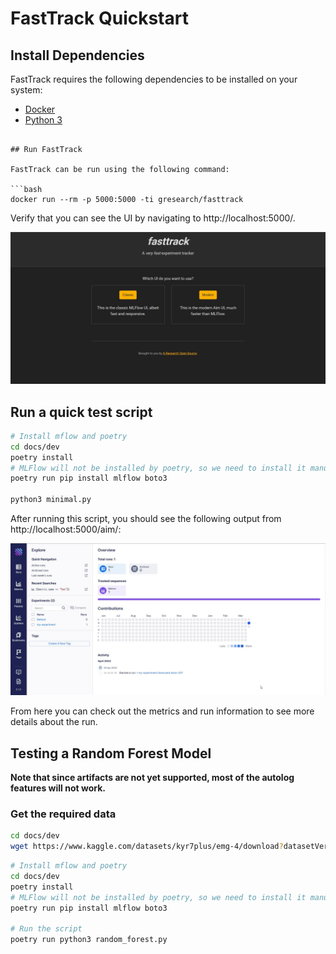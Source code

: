 # FastTrack Quickstart

## Install Dependencies

FastTrack requires the following dependencies to be installed on your system:

- [Docker](https://docs.docker.com/get-docker/)
- [Python 3](https://www.python.org/downloads/)

```

## Run FastTrack

FastTrack can be run using the following command:

```bash
docker run --rm -p 5000:5000 -ti gresearch/fasttrack
```

Verify that you can see the UI by navigating to http://localhost:5000/.

![FastTrack UI](images/main_ui.jpg)


## Run a quick test script

```bash
# Install mflow and poetry
cd docs/dev
poetry install
# MLFlow will not be installed by poetry, so we need to install it manually
poetry run pip install mlflow boto3

python3 minimal.py
```

After running this script, you should see the following output from http://localhost:5000/aim/:

![FastTrack UI](images/runs_ui.jpg)

From here you can check out the metrics and run information to see more details about the run.

## Testing a Random Forest Model

**Note that since artifacts are not yet supported, most of the autolog features will not work.**

### Get the required data
```bash
cd docs/dev
wget https://www.kaggle.com/datasets/kyr7plus/emg-4/download?datasetVersionNumber=2

```

```bash
# Install mflow and poetry
cd docs/dev
poetry install
# MLFlow will not be installed by poetry, so we need to install it manually
poetry run pip install mlflow boto3

# Run the script
poetry run python3 random_forest.py
```

